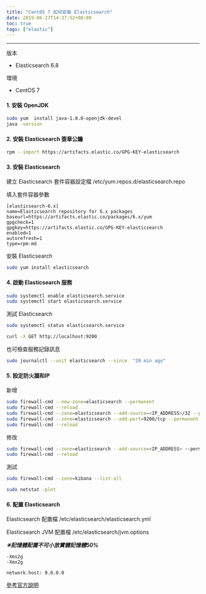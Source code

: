 ```yaml
---
title: "CentOS 7 如何安裝 Elasticsearch"
date: 2019-06-27T14:37:52+08:00
toc: true
tags: ["elastic"]
---
```


<!--more-->

* * * *

版本

* Elasticsearch 6.8

環境

* CentOS 7

#### 1. 安裝 OpenJDK

```bash
sudo yum  install java-1.8.0-openjdk-devel
java -version
```

#### 2. 安裝 Elasticsearch 簽章公鑰

```bash
rpm --import https://artifacts.elastic.co/GPG-KEY-elasticsearch
```

#### 3. 安裝 Elasticsearch

建立 Elasticsearch 套件容器設定檔 /etc/yum.repos.d/elasticsearch.repo

填入套件容器參數

```text
[elasticsearch-6.x]
name=Elasticsearch repository for 6.x packages
baseurl=https://artifacts.elastic.co/packages/6.x/yum
gpgcheck=1
gpgkey=https://artifacts.elastic.co/GPG-KEY-elasticsearch
enabled=1
autorefresh=1
type=rpm-md
```

安裝 Elasticsearch

```bash
sudo yum install elasticsearch
```

#### 4. 啟動 Elasticsearch 服務

```bash
sudo systemctl enable elasticsearch.service
sudo systemctl start elasticsearch.service
```

測試 Elasticsearch

```bash
sudo systemctl status elasticsearch.service

curl -X GET http://localhost:9200
```

也可檢查服務記錄訊息

```bash
sudo journalctl --unit elasticsearch --since  "20 min ago"
```

#### 5. 設定防火牆和IP

新增

```bash
sudo firewall-cmd --new-zone=elasticsearch --permanent
sudo firewall-cmd --reload
sudo firewall-cmd --zone=elasticsearch --add-source=<IP_ADDRESS>/32 --permanent
sudo firewall-cmd --zone=elasticsearch --add-port=9200/tcp --permanent
sudo firewall-cmd --reload
```

修改

```bash
sudo firewall-cmd --zone=elasticsearch --add-source=<IP_ADDRESS> --permanent
sudo firewall-cmd --reload
```

測試

```bash
sudo firewall-cmd --zone=kibana --list-all

sudo netstat -plnt
```

#### 6. 配置 Elasticsearch

Elasticsearch 配置檔 /etc/elasticsearch/elasticsearch.yml

Elasticsearch JVM 配置檔 /etc/elasticsearch/jvm.options

__*✳︎記憶體配置不可小放實體記憶體50%*__

```text
-Xms2g
-Xmx2g

network.host: 0.0.0.0
```

[參考官方說明](https://www.elastic.co/guide/en/elasticsearch/reference/current/settings.html)
